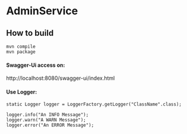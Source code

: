 # AdminService
## How to build
```shell
mvn compile
mvn package
```
#### Swagger-Ui access on:
http://localhost:8080/swagger-ui/index.html

#### Use Logger:
    static Logger logger = LoggerFactory.getLogger("ClassName".class);

    logger.info("An INFO Message");
    logger.warn("A WARN Message");
    logger.error("An ERROR Message");
